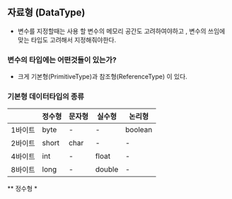 ## 자료형 (DataType)
- 변수를 지정할때는 사용 할 변수의 메모리 공간도 고려하여야하고 ,
  변수의 쓰임에 맞는 타입도 고려해서 지정해줘야한다.

### 변수의 타입에는 어떤것들이 있는가?
- 크게 기본형(PrimitiveType)과 참조형(ReferenceType) 이 있다.

### 기본형 데이터타입의 종류

|         | 정수형 | 문자형 | 실수형 | 논리형  |
|---------|--------|--------|--------|---------|
| 1바이트 | byte   |   -    |   -    | boolean |
| 2바이트 | short  | char   |   -    |    -    |
| 4바이트 | int    |   -    | float  |    -    |
| 8바이트 | long   |   -    | double |    -    |


** 정수형 *
